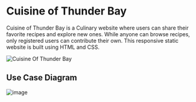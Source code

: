# Cuisine of Thunder Bay

Cuisine of Thunder Bay is a Culinary website where users can share their favorite recipes and explore new ones. While anyone can browse recipes, only registered users can contribute their own. This responsive static website is built using HTML and CSS.

![Cuisine Of Thunder Bay](https://github.com/user-attachments/assets/524c1def-78e6-41a4-973c-93c1403900c5)


## Use Case Diagram

![image](https://github.com/user-attachments/assets/ac9dde48-1f5b-4822-a1b6-85c6e1c7afcd)

